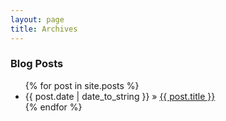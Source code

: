 ```yaml
---
layout: page
title: Archives
---
```


<h3>Blog Posts</h3>
<ul class="posts">
{% for post in site.posts %}
  <li><span>{{ post.date | date_to_string }}</span> &raquo; <a href="{{ post.url | prepend: site.baseurl }}">{{ post.title }}</a></li>
{% endfor %}
</ul>
